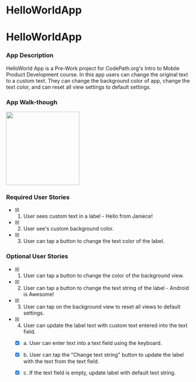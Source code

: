 # HelloWorldApp
# HelloWorldApp


### App Description
 HelloWorld App is a Pre-Work project for CodePath.org's Intro to Mobile Product Development course. In this app users can change the original text to a custom text. They can change the background color of app, change the text color, and can reset all view settings to default settings.

### App Walk-though
<img src="https://media3.giphy.com/media/ZgUUKIQBiV005rFCV6/giphy.gif?cid=790b7611330749e29fafa7199173479ea5c51a0a6a404bf7&rid=giphy.gif&ct=g" width=200><br>


### Required User Stories
- [x] 1. User sees custom text in a label - Hello from Janiece!
- [x] 2. User see's custom background color.
- [x] 3. User can tap a button to change the text color of the label.

### Optional User Stories
- [x] 1. User can tap a button to change the color of the background view.  
- [x] 2. User can tap a button to change the text string of the label - Android is Awesome!  
- [x] 3. User can tap on the background view to reset all views to default settings.  
- [x] 4. User can update the label text with custom text entered into the text field.  
   - [x] a. User can enter text into a text field using the keyboard.  
   - [x] b. User can tap the "Change text string" button to update the label with the text from the text field.  
   - [x] c. If the text field is empty, update label with default text string.  



 
